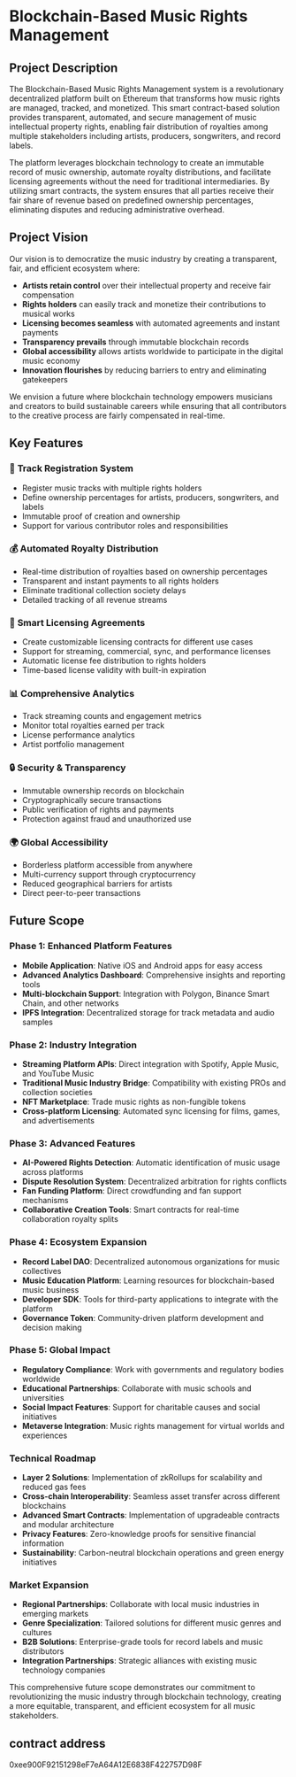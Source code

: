 # Blockchain-Based Music Rights Management

## Project Description

The Blockchain-Based Music Rights Management system is a revolutionary decentralized platform built on Ethereum that transforms how music rights are managed, tracked, and monetized. This smart contract-based solution provides transparent, automated, and secure management of music intellectual property rights, enabling fair distribution of royalties among multiple stakeholders including artists, producers, songwriters, and record labels.

The platform leverages blockchain technology to create an immutable record of music ownership, automate royalty distributions, and facilitate licensing agreements without the need for traditional intermediaries. By utilizing smart contracts, the system ensures that all parties receive their fair share of revenue based on predefined ownership percentages, eliminating disputes and reducing administrative overhead.

## Project Vision

Our vision is to democratize the music industry by creating a transparent, fair, and efficient ecosystem where:

- **Artists retain control** over their intellectual property and receive fair compensation
- **Rights holders** can easily track and monetize their contributions to musical works
- **Licensing becomes seamless** with automated agreements and instant payments
- **Transparency prevails** through immutable blockchain records
- **Global accessibility** allows artists worldwide to participate in the digital music economy
- **Innovation flourishes** by reducing barriers to entry and eliminating gatekeepers

We envision a future where blockchain technology empowers musicians and creators to build sustainable careers while ensuring that all contributors to the creative process are fairly compensated in real-time.

## Key Features

### 🎵 **Track Registration System**
- Register music tracks with multiple rights holders
- Define ownership percentages for artists, producers, songwriters, and labels
- Immutable proof of creation and ownership
- Support for various contributor roles and responsibilities

### 💰 **Automated Royalty Distribution**
- Real-time distribution of royalties based on ownership percentages
- Transparent and instant payments to all rights holders
- Eliminate traditional collection society delays
- Detailed tracking of all revenue streams

### 📄 **Smart Licensing Agreements**
- Create customizable licensing contracts for different use cases
- Support for streaming, commercial, sync, and performance licenses
- Automatic license fee distribution to rights holders
- Time-based license validity with built-in expiration

### 📊 **Comprehensive Analytics**
- Track streaming counts and engagement metrics
- Monitor total royalties earned per track
- License performance analytics
- Artist portfolio management

### 🔒 **Security & Transparency**
- Immutable ownership records on blockchain
- Cryptographically secure transactions
- Public verification of rights and payments
- Protection against fraud and unauthorized use

### 🌍 **Global Accessibility**
- Borderless platform accessible from anywhere
- Multi-currency support through cryptocurrency
- Reduced geographical barriers for artists
- Direct peer-to-peer transactions

## Future Scope

### Phase 1: Enhanced Platform Features
- **Mobile Application**: Native iOS and Android apps for easy access
- **Advanced Analytics Dashboard**: Comprehensive insights and reporting tools
- **Multi-blockchain Support**: Integration with Polygon, Binance Smart Chain, and other networks
- **IPFS Integration**: Decentralized storage for track metadata and audio samples

### Phase 2: Industry Integration
- **Streaming Platform APIs**: Direct integration with Spotify, Apple Music, and YouTube Music
- **Traditional Music Industry Bridge**: Compatibility with existing PROs and collection societies
- **NFT Marketplace**: Trade music rights as non-fungible tokens
- **Cross-platform Licensing**: Automated sync licensing for films, games, and advertisements

### Phase 3: Advanced Features
- **AI-Powered Rights Detection**: Automatic identification of music usage across platforms
- **Dispute Resolution System**: Decentralized arbitration for rights conflicts
- **Fan Funding Platform**: Direct crowdfunding and fan support mechanisms
- **Collaborative Creation Tools**: Smart contracts for real-time collaboration royalty splits

### Phase 4: Ecosystem Expansion
- **Record Label DAO**: Decentralized autonomous organizations for music collectives
- **Music Education Platform**: Learning resources for blockchain-based music business
- **Developer SDK**: Tools for third-party applications to integrate with the platform
- **Governance Token**: Community-driven platform development and decision making

### Phase 5: Global Impact
- **Regulatory Compliance**: Work with governments and regulatory bodies worldwide
- **Educational Partnerships**: Collaborate with music schools and universities
- **Social Impact Features**: Support for charitable causes and social initiatives
- **Metaverse Integration**: Music rights management for virtual worlds and experiences

### Technical Roadmap
- **Layer 2 Solutions**: Implementation of zkRollups for scalability and reduced gas fees
- **Cross-chain Interoperability**: Seamless asset transfer across different blockchains
- **Advanced Smart Contracts**: Implementation of upgradeable contracts and modular architecture
- **Privacy Features**: Zero-knowledge proofs for sensitive financial information
- **Sustainability**: Carbon-neutral blockchain operations and green energy initiatives

### Market Expansion
- **Regional Partnerships**: Collaborate with local music industries in emerging markets
- **Genre Specialization**: Tailored solutions for different music genres and cultures
- **B2B Solutions**: Enterprise-grade tools for record labels and music distributors
- **Integration Partnerships**: Strategic alliances with existing music technology companies

This comprehensive future scope demonstrates our commitment to revolutionizing the music industry through blockchain technology, creating a more equitable, transparent, and efficient ecosystem for all music stakeholders.

## contract address 
0xee900F92151298eF7eA64A12E6838F422757D98F
